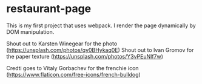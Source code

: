 # restaurant-page
This is my first project that uses webpack. I render the page dynamically by DOM manipulation.

Shout out to  Karsten Winegear for the photo (https://unsplash.com/photos/qy0BHykaq0E)
Shout out to  Ivan Gromov for the paper texture (https://unsplash.com/photos/Y3vPEuNlf7w)

Credti goes to Vitaly Gorbachev for the frenchie icon (https://www.flaticon.com/free-icons/french-bulldog)

